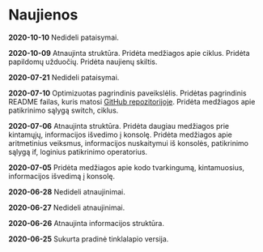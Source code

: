 # Naujienos

**2020-10-10** Nedideli pataisymai.

**2020-10-09** Atnaujinta struktūra. Pridėta medžiagos apie ciklus. Pridėta papildomų užduočių. Pridėta naujienų skiltis.

**2020-07-21** Nedideli pataisymai.

**2020-07-10** Optimizuotas pagrindinis paveikslėlis. Pridėtas pagrindinis README failas, kuris matosi [GitHub repozitorijoje](https://github.com/ProtingasBlogasLT/informatikos-vbe). Pridėta medžiagos apie patikrinimo sąlygą switch, ciklus.

**2020-07-06** Atnaujinta struktūra. Pridėta daugiau medžiagos prie kintamųjų, informacijos išvedimo į konsolę. Pridėta medžiagos apie aritmetinius veiksmus, informacijos nuskaitymui iš konsolės, patikrinimo sąlygą if, loginius patikrinimo operatorius.

**2020-07-05** Pridėta medžiagos apie kodo tvarkingumą, kintamuosius, informacijos išvedimą į konsolę.

**2020-06-28** Nedideli atnaujinimai.

**2020-06-27** Nedideli atnaujinimai.

**2020-06-26** Atnaujinta informacijos struktūra.

**2020-06-25** Sukurta pradinė tinklalapio versija.
